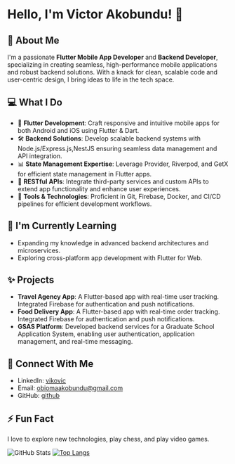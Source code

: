 # Hello, I'm Victor Akobundu! 👋

## 🚀 About Me
I'm a passionate **Flutter Mobile App Developer** and **Backend Developer**, specializing in creating seamless, high-performance mobile applications and robust backend solutions. With a knack for clean, scalable code and user-centric design, I bring ideas to life in the tech space.


## 💻 What I Do

- 🌟 **Flutter Development**: Craft responsive and intuitive mobile apps for both Android and iOS using Flutter & Dart.
- 🛠️ **Backend Solutions**: Develop scalable backend systems with Node.js/Express.js,NestJS ensuring seamless data management and API integration.
- 📊 **State Management Expertise**: Leverage Provider, Riverpod, and GetX for efficient state management in Flutter apps.
- 🔄 **RESTful APIs**: Integrate third-party services and custom APIs to extend app functionality and enhance user experiences.
- 🔧 **Tools & Technologies**: Proficient in Git, Firebase, Docker, and CI/CD pipelines for efficient development workflows.

## 🌱 I'm Currently Learning
- Expanding my knowledge in advanced backend architectures and microservices.
- Exploring cross-platform app development with Flutter for Web.

## ✨ Projects
- **Travel Agency App**: A Flutter-based app with real-time user tracking. Integrated Firebase for authentication and push notifications.
- **Food Delivery App**: A Flutter-based app with real-time order tracking. Integrated Firebase for authentication and push notifications.
- **GSAS Platform**: Developed backend services for a Graduate School Application System, enabling user authentication, application management, and real-time messaging.

## 🤝 Connect With Me
- LinkedIn: [vikovic](https://www.linkedin.com/in/victor-akobundu?lipi=urn%3Ali%3Apage%3Ad_flagship3_profile_view_base_contact_details%3BrzZvPsRGS7qLS%2BpRPmSOZg%3D%3D)
- Email: obiomaakobundu@gmail.com
- GitHub: [github](https://github.com/vikovic18)

## ⚡ Fun Fact
I love to explore new technologies, play chess, and play video games.

![GitHub Stats](https://github-readme-stats.vercel.app/api?username=vikovic18&show_icons=true&theme=radical) [![Top Langs](https://github-readme-stats.vercel.app/api/top-langs/?username=vikovic18&layout=compact)](https://github.com/anuraghazra/github-readme-stats)



